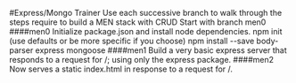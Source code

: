 #Express/Mongo Trainer
Use each successive branch to walk through the steps require to build a MEN stack with CRUD
Start with branch men0
####men0
Initialize package.json and install node dependencies.
npm init (use defaults or be more specific if you choose)
npm install --save body-parser express mongoose
####men1
Build a very basic express server that responds to a request for /; using only the express package.
####men2
Now serves a static index.html in response to a request for /.
